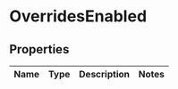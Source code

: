 

# OverridesEnabled


## Properties

| Name | Type | Description | Notes |
|------------ | ------------- | ------------- | -------------|



